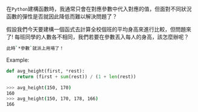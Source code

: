 在`Python`建構函數時，我通常只會在對應參數中代入對應的值，但面對不同狀況函數的彈性是否就因此降低而難以解決問題了？

假設我們今天要建構一個函式去計算全校個班的平均身高來進行比較，但問題來了!
每班同學的人數各不相同，我們若要在參數丟入每人的身高，該怎麼辦呢？
```bash
此時`*參數`就派上用場了！
```
Example:
```Python
def avg_height(first, *rest):
    return (first + sum(rest)) / (1 + len(rest))
```
```bash
>>> avg_height(150, 170)
160
>>> avg_height(150, 170, 178, 166)
166
```

